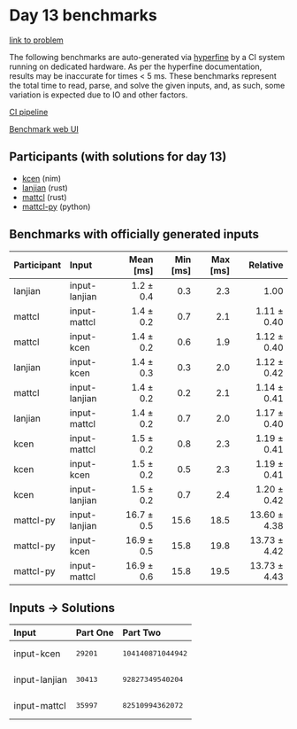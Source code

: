 # Day 13 benchmarks

[link to problem](https://adventofcode.com/2024/day/13)

The following benchmarks are auto-generated via
[hyperfine](https://github.com/sharkdp/hyperfine) by a CI system running on
dedicated hardware. As per the hyperfine documentation, results may be
inaccurate for times < 5 ms. These benchmarks represent the total time to read,
parse, and solve the given inputs, and, as such, some variation is expected due
to IO and other factors.

[CI pipeline](http://ci.papercode.net:8080/teams/main/pipelines/aoc2024)

[Benchmark web UI](https://aoc.ancalagon.black)


## Participants (with solutions for day 13)

- [kcen](https://github.com/kcen/aoc2024) (nim)
- [lanjian](https://github.com/lanjian/aoc-2024) (rust)
- [mattcl](https://github.com/mattcl/aoc2024) (rust)
- [mattcl-py](https://github.com/mattcl/aoc2024-py) (python)


## Benchmarks with officially generated inputs

| Participant | Input | Mean [ms] | Min [ms] | Max [ms] | Relative |
|:---|:---|---:|---:|---:|---:|
| lanjian | input-lanjian | 1.2 ± 0.4 | 0.3 | 2.3 | 1.00 |
| mattcl | input-mattcl | 1.4 ± 0.2 | 0.7 | 2.1 | 1.11 ± 0.40 |
| mattcl | input-kcen | 1.4 ± 0.2 | 0.6 | 1.9 | 1.12 ± 0.40 |
| lanjian | input-kcen | 1.4 ± 0.3 | 0.3 | 2.0 | 1.12 ± 0.42 |
| mattcl | input-lanjian | 1.4 ± 0.2 | 0.2 | 2.1 | 1.14 ± 0.41 |
| lanjian | input-mattcl | 1.4 ± 0.2 | 0.7 | 2.0 | 1.17 ± 0.40 |
| kcen | input-mattcl | 1.5 ± 0.2 | 0.8 | 2.3 | 1.19 ± 0.41 |
| kcen | input-kcen | 1.5 ± 0.2 | 0.5 | 2.3 | 1.19 ± 0.41 |
| kcen | input-lanjian | 1.5 ± 0.2 | 0.7 | 2.4 | 1.20 ± 0.42 |
| mattcl-py | input-lanjian | 16.7 ± 0.5 | 15.6 | 18.5 | 13.60 ± 4.38 |
| mattcl-py | input-kcen | 16.9 ± 0.5 | 15.8 | 19.8 | 13.73 ± 4.42 |
| mattcl-py | input-mattcl | 16.9 ± 0.6 | 15.8 | 19.5 | 13.73 ± 4.43 |


## Inputs -> Solutions

| Input | Part One | Part Two |
|:---|:---|:---|
|input-kcen|<pre>29201</pre>|<pre>104140871044942</pre>|
|input-lanjian|<pre>30413</pre>|<pre>92827349540204</pre>|
|input-mattcl|<pre>35997</pre>|<pre>82510994362072</pre>|